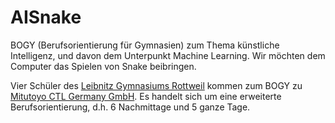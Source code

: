# AISnake
BOGY (Berufsorientierung für Gymnasien) zum Thema künstliche Intelligenz, und davon dem Unterpunkt Machine Learning. Wir möchten dem Computer das Spielen von Snake beibringen.

Vier Schüler des [Leibnitz Gymnasiums Rottweil](https://lg.rw.schule-bw.de) kommen zum BOGY zu [Mitutoyo CTL Germany GmbH](https://www.mitutoyo-ctl.de/). Es handelt sich um eine erweiterte Berufsorientierung, d.h. 6 Nachmittage und 5 ganze Tage.

